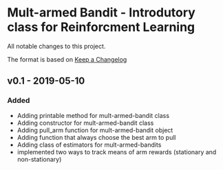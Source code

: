 # Mult-armed Bandit - Introdutory class for Reinforcment Learning 
  
All notable changes to this project.

The format is based on [Keep a Changelog](http://keepachangelog.com/)

## v0.1 - 2019-05-10

### Added
- Adding printable method for mult-armed-bandit class
- Adding constructor for mult-armed-bandit class
- Adding pull\_arm function for mult-armed-bandit object
- Adding function that always choose the best arm to pull
- Adding class of estimators for mult-armed-bandits
- implemented two ways to track means of arm rewards (stationary and non-stationary)

